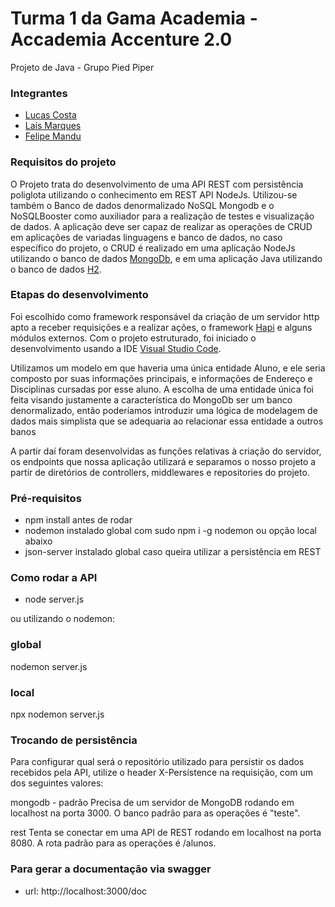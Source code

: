 # Turma 1 da Gama Academia - Accademia Accenture 2.0
Projeto de Java - Grupo Pied Piper

### Integrantes
- [Lucas Costa](https://github.com/lucasccosta)
- [Laís Marques](https://github.com/laismarques)
- [Felipe Mandu](https://github.com/felipemandu)

### Requisitos do projeto
O Projeto trata do desenvolvimento de uma API REST com persistência poliglota utilizando o conhecimento em REST API NodeJs. Utilizou-se também o Banco de dados denormalizado NoSQL Mongodb e o NoSQLBooster como auxiliador para a realização de testes e visualização de dados. A aplicação deve ser capaz de realizar as operações de CRUD em aplicações de variadas linguagens e banco de dados, no caso específico do projeto, o CRUD é realizado em uma aplicação NodeJs utilizando o banco de dados [MongoDb](https://www.mongodb.com/), e em uma aplicação Java utilizando o banco de dados [H2]( http://www.h2database.com/html/main.html).


### Etapas do desenvolvimento
Foi escolhido como  framework responsável da criação de um servidor http apto a receber requisições e a realizar ações, o framework [Hapi](https://hapi.dev/) e alguns módulos externos. Com o projeto estruturado, foi iniciado o desenvolvimento usando a IDE [Visual Studio Code](https://code.visualstudio.com/).

Utilizamos um modelo em que haveria uma única entidade Aluno, e ele seria composto por suas informações principais, e informações de Endereço e Disciplinas cursadas por esse aluno. A escolha de uma entidade única foi feita visando justamente a característica do MongoDb ser um banco denormalizado, então poderíamos introduzir uma lógica de modelagem de dados mais simplista que se adequaria ao relacionar essa entidade a outros banos

A partir daí foram desenvolvidas as funções relativas à criação do servidor, os endpoints que nossa aplicação utilizará e separamos o nosso projeto a partir de diretórios de controllers, middlewares e repositories do projeto.

### Pré-requisitos
- npm install antes de rodar
- nodemon instalado global com sudo npm i -g nodemon ou opção local abaixo
- json-server instalado global caso queira utilizar a persistência em REST

### Como rodar a API
- node server.js

ou utilizando o nodemon:

### global
nodemon server.js

### local
npx nodemon server.js

### Trocando de persistência

Para configurar qual será o repositório utilizado para persistir os dados recebidos pela API, utilize o header X-Persistence na requisição, com um dos seguintes valores:

mongodb - padrão
Precisa de um servidor de MongoDB rodando em localhost na porta 3000. O banco padrão para as operações é "teste".

rest
Tenta se conectar em uma API de REST rodando em localhost na porta 8080. A rota padrão para as operações é /alunos.

### Para gerar a documentação via swagger
- url: http://localhost:3000/doc
